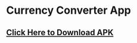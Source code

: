 # Currency Converter App

## [Click Here to Download APK](https://github.com/rahulumak/CurrencyConverterApp/blob/main/app/release/app-release.apk?raw=true)
